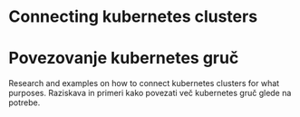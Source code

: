# Connecting kubernetes clusters
# Povezovanje kubernetes gruč
Research and examples on how to connect kubernetes clusters for what purposes.
Raziskava in primeri kako povezati več kubernetes gruč glede na potrebe.
